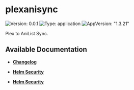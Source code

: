 # plexanisync

![Version: 0.0.1](https://img.shields.io/badge/Version-0.0.1-informational?style=flat-square) ![Type: application](https://img.shields.io/badge/Type-application-informational?style=flat-square) ![AppVersion: "1.3.21"](https://img.shields.io/badge/AppVersion-"1.3.21"-informational?style=flat-square)

Plex to AniList Sync.

## Available Documentation

- [**Changelog**](CHANGELOG)

- [**Helm Security**](container-security)

- [**Helm Security**](helm-security)

